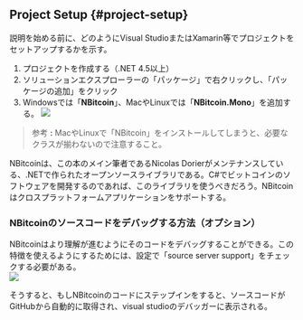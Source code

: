 ## Project Setup {#project-setup}

説明を始める前に、どのようにVisual StudioまたはXamarin等でプロジェクトをセットアップするかを示す。

1. プロジェクトを作成する（.NET 4.5以上）
2. ソリューションエクスプローラーの「パッケージ」で右クリックし、「パッケージの追加」をクリック
3. Windowsでは「**NBitcoin**」、MacやLinuxでは「**NBitcoin.Mono**」を追加する。
   ![](../assets/nuget.png)  

> 参考 **:** MacやLinuxで「NBitcoin」をインストールしてしまうと、必要なクラスが揃わないので注意すること。

NBitcoinは、この本のメイン筆者であるNicolas Dorierがメンテナンスしている、.NETで作られたオープンソースライブラリである。C\#でビットコインのソフトウェアを開発するのであれば、このライブラリを使うべきだろう。NBitcoinはクロスプラットフォームアプリケーションをサポートする。

### NBitcoinのソースコードをデバッグする方法（オプション）

NBitcoinはより理解が進むようにそのコードをデバッグすることができる。この特徴を使えるようにするためには、設定で「source server support」をチェックする必要がある。  
![](../assets/visualstudio_enablesourceserversupport.png)

そうすると、もしNBitcoinのコードにステップインをすると、ソースコードがGitHubから自動的に取得され、visual studioのデバッガーに表示される。


